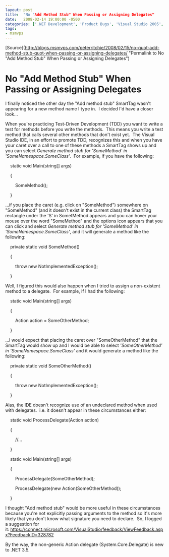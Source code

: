 ```yaml
---
layout: post
title:  "No "Add Method Stub" When Passing or Assigning Delegates"
date:   2008-02-14 19:00:00 -0500
categories: ['.NET Development', 'Product Bugs', 'Visual Studio 2005', 'Visual Studio 2008']
tags:
- msmvps
---
```

[Source](http://blogs.msmvps.com/peterritchie/2008/02/15/no-quot-add-method-stub-quot-when-passing-or-assigning-delegates/ "Permalink to No "Add Method Stub" When Passing or Assigning Delegates")

# No "Add Method Stub" When Passing or Assigning Delegates

I finally noticed the other day the "Add method stub" SmartTag wasn't appearing for a new method name I type in.  I decided I'd have a closer look…

When you're practicing Test-Driven Development (TDD) you want to write a test for methods before you write the methods.  This means you write a test method that calls several other methods that don't exist yet.  The Visual Studio IDE, in an effort to promote TDD, recognizes this and when you have your caret over a call to one of these methods a SmartTag shows up and you can select _Generate method stub for 'SomeMethod' in 'SomeNamespace.SomeClass'_.  For example, if you have the following:

  

    static void Main(string[] args)

    {

        SomeMethod();

    }

…if you place the caret (e.g. click on "SomeMethod") somewhere on "SomeMethod" (and it doesn't exist in the current class) the SmartTag rectangle under the 'S' in SometMethod appears and you can hover your mouse over the word "SomeMethod" and the options icon appears that you can click and select _Generate method stub for 'SomeMethod' in 'SomeNamespace.SomeClass'_, and it will generate a method like the following:

  

    private static void SomeMethod()

    {

        throw new NotImplementedException();

    }

Well, I figured this would also happen when I tried to assign a non-existent method to a delegate.  For example, if I had the following:

  

    static void Main(string[] args)

    {

        Action action = SomeOtherMethod;

    }

…I would expect that placing the caret over "SomeOtherMethod" that the SmartTag would show up and I would be able to select _'SomeOtherMethod' in 'SomeNamespace.SomeClass'_ and it would generate a method like the following:

  

    private static void SomeOtherMethod()

    {

        throw new NotImplementedException();

    }

Alas, the IDE doesn't recognize use of an undeclared method when used with delegates.  i.e. it doesn't appear in these circumstances either:

  

    static void ProcessDelegate(Action action)

    {

        //…

    }

    static void Main(string[] args)

    {

        ProcessDelegate(SomeOtherMethod);

        ProcessDelegate(new Action(SomeOtherMethod));

    }

I thought "Add method stub" would be more useful in these circumstances because you're not explicitly passing arguments to the method so it's more likely that you don't know what signature you need to declare.  So, I logged a suggestion for it: <https://connect.microsoft.com/VisualStudio/feedback/ViewFeedback.aspx?FeedbackID=328782>

By the way, the non-generic Action delegate (System.Core.Delegate) is new to .NET 3.5.

